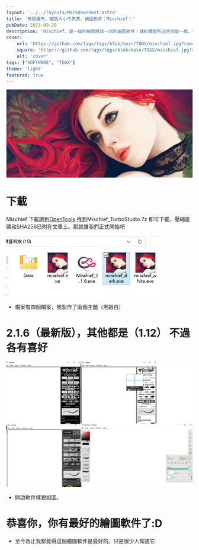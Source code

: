 ```yaml
---
layout: '../../layouts/MarkdownPost.astro'
title: '無限畫布、縮放大小不失真，繪圖軟件：Mischief！'
pubDate: 2023-09-20
description: 'Mischief，是一個你絕對應該一試的繪圖軟件！就和標題所述的功能一樣，有無限畫布、縮放大小不失真的功能，更厲害的是，這些看起來很難做到的功能，在這個軟件上就實現了。可惜開發團隊已經停止維護，但是好軟件依舊是好軟件，所以我想推薦它'
cover:
    url: 'https://github.com/tqgx/tqgx/blob/main/TQGX/mischief.jpg?raw=true'
    square: 'https://github.com/tqgx/tqgx/blob/main/TQGX/mischief.jpg?raw=true'
    alt: 'cover'
tags: ["SOFTWARE", "TQGX"] 
theme: 'light'
featured: true
---
```


![|wide](https://github.com/tqgx/tqgx/blob/main/TQGX/mischief.jpg?raw=true)

# 下載
Mischief 下載請到[OpenTools](https://github.com/tqgx/OpenTools/releases/tag/Windows7) 找到Mischief_TurboStudio.7z 即可下載，壓縮密碼和SHA256已附在文章上。那就讓我們正式開始吧


![|inline](https://github.com/tqgx/tqgx/blob/main/TQGX/mischief1.png?raw=true)

- 檔案有四個檔案，我製作了兩個主題（黑跟白）
# 2.1.6（最新版），其他都是（1.12） 不過各有喜好


![|inline](https://github.com/tqgx/tqgx/blob/main/TQGX/mischief3.png?raw=true)

- 開啟軟件樣貌如圖。


#
# 恭喜你，你有最好的繪圖軟件了:D 
- 至今為止我都覺得這個繪圖軟件是最好的。只是很少人知道它
